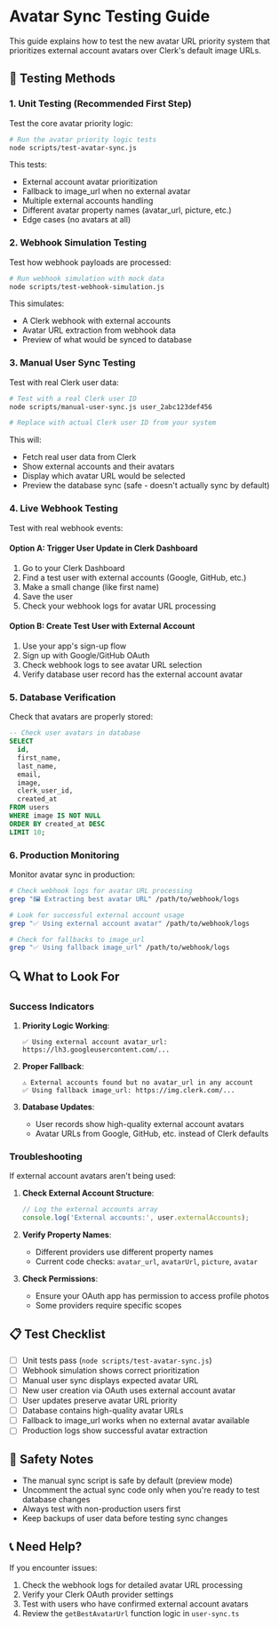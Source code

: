 # Avatar Sync Testing Guide

This guide explains how to test the new avatar URL priority system that prioritizes external account avatars over Clerk's default image URLs.

## 🧪 Testing Methods

### 1. Unit Testing (Recommended First Step)

Test the core avatar priority logic:

```bash
# Run the avatar priority logic tests
node scripts/test-avatar-sync.js
```

This tests:
- External account avatar prioritization
- Fallback to image_url when no external avatar
- Multiple external accounts handling  
- Different avatar property names (avatar_url, picture, etc.)
- Edge cases (no avatars at all)

### 2. Webhook Simulation Testing

Test how webhook payloads are processed:

```bash
# Run webhook simulation with mock data
node scripts/test-webhook-simulation.js
```

This simulates:
- A Clerk webhook with external accounts
- Avatar URL extraction from webhook data
- Preview of what would be synced to database

### 3. Manual User Sync Testing

Test with real Clerk user data:

```bash
# Test with a real Clerk user ID
node scripts/manual-user-sync.js user_2abc123def456

# Replace with actual Clerk user ID from your system
```

This will:
- Fetch real user data from Clerk
- Show external accounts and their avatars
- Display which avatar URL would be selected
- Preview the database sync (safe - doesn't actually sync by default)

### 4. Live Webhook Testing

Test with real webhook events:

#### Option A: Trigger User Update in Clerk Dashboard
1. Go to your Clerk Dashboard
2. Find a test user with external accounts (Google, GitHub, etc.)
3. Make a small change (like first name)
4. Save the user
5. Check your webhook logs for avatar URL processing

#### Option B: Create Test User with External Account
1. Use your app's sign-up flow
2. Sign up with Google/GitHub OAuth
3. Check webhook logs to see avatar URL selection
4. Verify database user record has the external account avatar

### 5. Database Verification

Check that avatars are properly stored:

```sql
-- Check user avatars in database
SELECT 
  id,
  first_name,
  last_name,
  email,
  image,
  clerk_user_id,
  created_at
FROM users 
WHERE image IS NOT NULL
ORDER BY created_at DESC
LIMIT 10;
```

### 6. Production Monitoring

Monitor avatar sync in production:

```bash
# Check webhook logs for avatar URL processing
grep "🖼️ Extracting best avatar URL" /path/to/webhook/logs

# Look for successful external account usage
grep "✅ Using external account avatar" /path/to/webhook/logs

# Check for fallbacks to image_url
grep "✅ Using fallback image_url" /path/to/webhook/logs
```

## 🔍 What to Look For

### Success Indicators

1. **Priority Logic Working**:
   ```
   ✅ Using external account avatar_url: https://lh3.googleusercontent.com/...
   ```

2. **Proper Fallback**:
   ```
   ⚠️ External accounts found but no avatar_url in any account
   ✅ Using fallback image_url: https://img.clerk.com/...
   ```

3. **Database Updates**:
   - User records show high-quality external account avatars
   - Avatar URLs from Google, GitHub, etc. instead of Clerk defaults

### Troubleshooting

If external account avatars aren't being used:

1. **Check External Account Structure**:
   ```javascript
   // Log the external accounts array
   console.log('External accounts:', user.externalAccounts);
   ```

2. **Verify Property Names**:
   - Different providers use different property names
   - Current code checks: `avatar_url`, `avatarUrl`, `picture`, `avatar`

3. **Check Permissions**:
   - Ensure your OAuth app has permission to access profile photos
   - Some providers require specific scopes

## 📋 Test Checklist

- [ ] Unit tests pass (`node scripts/test-avatar-sync.js`)
- [ ] Webhook simulation shows correct prioritization
- [ ] Manual user sync displays expected avatar URL
- [ ] New user creation via OAuth uses external account avatar
- [ ] User updates preserve avatar URL priority
- [ ] Database contains high-quality avatar URLs
- [ ] Fallback to image_url works when no external avatar available
- [ ] Production logs show successful avatar extraction

## 🚨 Safety Notes

- The manual sync script is safe by default (preview mode)
- Uncomment the actual sync code only when you're ready to test database changes
- Always test with non-production users first
- Keep backups of user data before testing sync changes

## 📞 Need Help?

If you encounter issues:

1. Check the webhook logs for detailed avatar URL processing
2. Verify your Clerk OAuth provider settings
3. Test with users who have confirmed external account avatars
4. Review the `getBestAvatarUrl` function logic in `user-sync.ts`